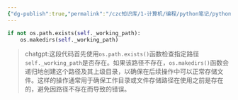```yaml
---
{"dg-publish":true,"permalink":"/czc知识库/1-计算机/编程/python笔记/python：检查路径是否存在，不存在就递归创建此路径/","dgPassFrontmatter":true,"created":"2024-12-07T08:39:46.964+08:00","updated":"2024-12-08T12:19:23.722+08:00"}
---
```




```python
if not os.path.exists(self._working_path):  
	os.makedirs(self._working_path)
```
>chatgpt:这段代码首先使用`os.path.exists()`函数检查指定路径`self._working_path`是否存在。如果该路径不存在，`os.makedirs()`函数会递归地创建这个路径及其上级目录，以确保在后续操作中可以正常存储文件。这样的操作通常用于确保工作目录或文件存储路径在使用之前是存在的，避免因路径不存在而导致的错误。
